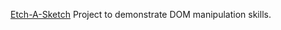 [Etch-A-Sketch](https://www.theodinproject.com/lessons/foundations-etch-a-sketch) Project to demonstrate DOM manipulation skills.